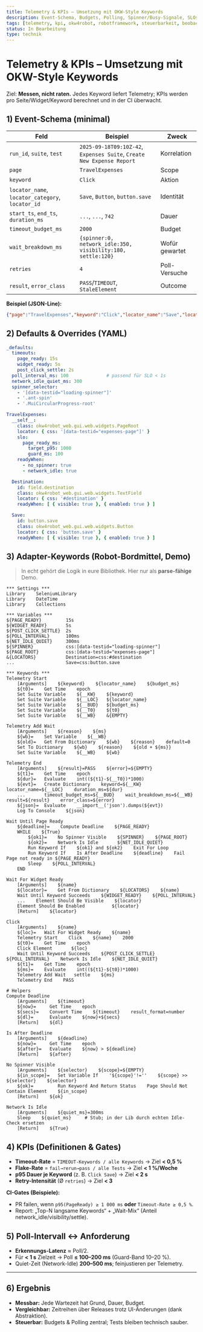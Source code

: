 ```yaml
---
title: Telemetry & KPIs – Umsetzung mit OKW-Style Keywords
description: Event-Schema, Budgets, Polling, Spinner/Busy-Signale, SLOs und CI-Gates. Mit YAML- und Robot-Beispielen.
tags: [telemetry, kpi, okw4robot, robotframework, steuerbarkeit, beobachtbarkeit]
status: In Bearbeitung
type: technik
---
```


# Telemetry & KPIs – Umsetzung mit OKW-Style Keywords

Ziel: **Messen, nicht raten.** Jedes Keyword liefert Telemetry; KPIs werden pro Seite/Widget/Keyword berechnet und in der CI überwacht.

## 1) Event-Schema (minimal)

| Feld | Beispiel | Zweck |
|---|---|---|
| `run_id`, `suite`, `test` | `2025-09-18T09:10Z-42`, `Expenses Suite`, `Create New Expense Report` | Korrelation |
| `page` | `TravelExpenses` | Scope |
| `keyword` | `Click` | Aktion |
| `locator_name`, `locator_category`, `locator_id` | `Save`, `Button`, `button.save` | Identität |
| `start_ts`, `end_ts`, `duration_ms` | `...`, `...`, `742` | Dauer |
| `timeout_budget_ms` | `2000` | Budget |
| `wait_breakdown_ms` | `{spinner:0, network_idle:350, visibility:180, settle:120}` | Wofür gewartet |
| `retries` | `4` | Poll-Versuche |
| `result`, `error_class` | `PASS`/`TIMEOUT`, `StaleElement` | Outcome |

**Beispiel (JSON-Line):**
```json
{"page":"TravelExpenses","keyword":"Click","locator_name":"Save","locator_category":"Button","duration_ms":742,"timeout_budget_ms":2000,"wait_breakdown_ms":{"network_idle":350,"visibility":180,"settle":120},"retries":4,"result":"PASS"}
```

## 2) Defaults & Overrides (YAML)

```yaml
_defaults:
  timeouts:
    page_ready: 15s
    widget_ready: 5s
    post_click_settle: 2s
  poll_interval_ms: 100              # passend für SLO < 1s
  network_idle_quiet_ms: 300
  spinner_selector:
    - '[data-testid="loading-spinner"]'
    - '.ant-spin'
    - '.MuiCircularProgress-root'

TravelExpenses:
  __self__:
    class: okw4robot_web.gui.web.widgets.PageRoot
    locator: { css: '[data-testid="expenses-page"]' }
    slo:
      page_ready_ms:
        target_p95: 1000
        guard_ms: 100
    readyWhen:
      - no_spinner: true
      - network_idle: true

  Destination:
    id: field.destination
    class: okw4robot_web.gui.web.widgets.TextField
    locator: { css: '#destination' }
    readyWhen: [ { visible: true }, { enabled: true } ]

  Save:
    id: button.save
    class: okw4robot_web.gui.web.widgets.Button
    locator: { css: 'button.save' }
    readyWhen: [ { visible: true }, { enabled: true } ]
```

## 3) Adapter-Keywords (Robot-Bordmittel, Demo)

> In echt gehört die Logik in eure Bibliothek. Hier nur als **parse-fähige** Demo.

```robot 
*** Settings ***
Library    SeleniumLibrary
Library    DateTime
Library    Collections

*** Variables ***
${PAGE_READY}         15s
${WIDGET_READY}       5s
${POST_CLICK_SETTLE}  2s
${POLL_INTERVAL}      100ms
${NET_IDLE_QUIET}     300ms
${SPINNER}            css:[data-testid="loading-spinner"]
${PAGE_ROOT}          css:[data-testid="expenses-page"]
&{LOCATORS}           Destination=css:#destination
...                   Save=css:button.save

*** Keywords ***
Telemetry Start
    [Arguments]    ${keyword}    ${locator_name}    ${budget_ms}
    ${t0}=    Get Time    epoch
    Set Suite Variable    ${__KW}    ${keyword}
    Set Suite Variable    ${__LOC}   ${locator_name}
    Set Suite Variable    ${__BUD}   ${budget_ms}
    Set Suite Variable    ${__T0}    ${t0}
    Set Suite Variable    ${__WB}    &{EMPTY}

Telemetry Add Wait
    [Arguments]    ${reason}    ${ms}
    ${wb}=    Set Variable    ${__WB}
    ${old}=   Get From Dictionary    ${wb}    ${reason}    default=0
    Set To Dictionary    ${wb}    ${reason}    ${old + ${ms}}
    Set Suite Variable    ${__WB}    ${wb}

Telemetry End
    [Arguments]    ${result}=PASS    ${error}=${EMPTY}
    ${t1}=    Get Time    epoch
    ${dur}=   Evaluate    int((${t1}-${__T0})*1000)
    ${evt}=   Create Dictionary    keyword=${__KW}    locator_name=${__LOC}    duration_ms=${dur}
    ...       timeout_budget_ms=${__BUD}    wait_breakdown_ms=${__WB}    result=${result}    error_class=${error}
    ${json}=  Evaluate    __import__('json').dumps(${evt})
    Log To Console    ${json}

Wait Until Page Ready
    ${deadline}=    Compute Deadline    ${PAGE_READY}
    WHILE    ${True}
        ${ok1}=    No Spinner Visible    ${SPINNER}    ${PAGE_ROOT}
        ${ok2}=    Network Is Idle       ${NET_IDLE_QUIET}
        Run Keyword If    ${ok1} and ${ok2}    Exit For Loop
        Run Keyword If    Is After Deadline    ${deadline}    Fail    Page not ready in ${PAGE_READY}
        Sleep    ${POLL_INTERVAL}
    END

Wait For Widget Ready
    [Arguments]    ${name}
    ${locator}=    Get From Dictionary    ${LOCATORS}    ${name}
    Wait Until Keyword Succeeds    ${WIDGET_READY}    ${POLL_INTERVAL}
    ...    Element Should Be Visible    ${locator}
    Element Should Be Enabled          ${locator}
    [Return]    ${locator}

Click
    [Arguments]    ${name}
    ${loc}=   Wait For Widget Ready    ${name}
    Telemetry Start    Click    ${name}    2000
    ${t0}=    Get Time    epoch
    Click Element       ${loc}
    Wait Until Keyword Succeeds    ${POST_CLICK_SETTLE}    ${POLL_INTERVAL}    Network Is Idle    ${NET_IDLE_QUIET}
    ${t1}=    Get Time    epoch
    ${ms}=    Evaluate    int((${t1}-${t0})*1000)
    Telemetry Add Wait   settle    ${ms}
    Telemetry End    PASS

# Helpers
Compute Deadline
    [Arguments]    ${timeout}
    ${now}=     Get Time    epoch
    ${secs}=    Convert Time    ${timeout}    result_format=number
    ${dl}=      Evaluate    ${now}+${secs}
    [Return]    ${dl}

Is After Deadline
    [Arguments]    ${deadline}
    ${now}=     Get Time    epoch
    ${after}=   Evaluate    ${now} > ${deadline}
    [Return]    ${after}

No Spinner Visible
    [Arguments]    ${selector}    ${scope}=${EMPTY}
    ${in_scope}=   Set Variable If    '${scope}'!=''    ${scope} >> ${selector}    ${selector}
    ${ok}=         Run Keyword And Return Status    Page Should Not Contain Element    ${in_scope}
    [Return]    ${ok}

Network Is Idle
    [Arguments]    ${quiet_ms}=300ms
    Sleep    ${quiet_ms}     # Stub; in der Lib durch echten Idle-Check ersetzen
    [Return]    ${True}

```

## 4) KPIs (Definitionen & Gates)

- **Timeout-Rate** = `TIMEOUT-Keywords / alle Keywords` → Ziel **< 0,5 %**
- **Flake-Rate** = `fail→rerun→pass / alle Tests` → Ziel **< 1 %/Woche**
- **p95 Dauer je Keyword** (z. B. `Click Save`) → Ziel **< 2 s**
- **Retry-Intensität** (Ø `retries`) → Ziel **< 3**
    

**CI-Gates (Beispiele):**

- PR failen, wenn `p95(PageReady) ≥ 1 000 ms` **oder** `Timeout-Rate ≥ 0,5 %`.
- Report: „Top-N langsame Keywords“ + „Wait-Mix“ (Anteil network_idle/visibility/settle).
    

## 5) Poll-Intervall ↔ Anforderung

- **Erkennungs-Latenz** ≈ Poll/2.
- Für **< 1 s** Zielzeit → Poll **≤ 100–200 ms** (Guard-Band 10–20 %).
- Quiet-Zeit (Network-Idle) **200–500 ms**; feinjustieren per Telemetry.
    

---

## 6) Ergebnis

- **Messbar:** Jede Wartezeit hat Grund, Dauer, Budget.
- **Vergleichbar:** Zeitreihen über Releases trotz UI-Änderungen (dank Abstraktion).
- **Steuerbar:** Budgets & Polling zentral; Tests bleiben technisch sauber.
    
